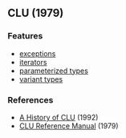 ## CLU (1979)


### Features

* [exceptions](../topics/exceptions.md)
* [iterators](../topics/iterators.md)
* [parameterized types](../topics/generics.md)
* [variant types](../topics/tagged-unions.md)

### References

* [A History of CLU](http://publications.csail.mit.edu/lcs/pubs/pdf/MIT-LCS-TR-561.pdf) (1992)
* [CLU Reference Manual](http://www.lcs.mit.edu/publications/pubs/pdf/MIT-LCS-TR-225.pdf) (1979)